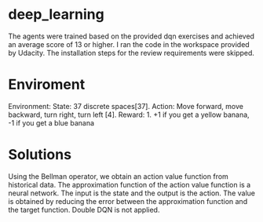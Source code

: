 # deep_learning
The agents were trained based on the provided dqn exercises and achieved an average score of 13 or higher.
I ran the code in the workspace provided by Udacity. The installation steps for the review requirements were skipped.
# Enviroment
Environment:
State: 37 discrete spaces[37].
Action: Move forward, move backward, turn right, turn left [4].
Reward: 1. +1 if you get a yellow banana, -1 if you get a blue banana
# Solutions
Using the Bellman operator, we obtain an action value function from historical data.
The approximation function of the action value function is a neural network.
The input is the state and the output is the action.
The value is obtained by reducing the error between the approximation function and the target function.
Double DQN is not applied.
